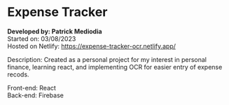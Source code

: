# Expense Tracker

**Developed by: Patrick Mediodia**\
Started on: 03/08/2023\
Hosted on Netlify: https://expense-tracker-ocr.netlify.app/

Description: Created as a personal project for my interest in personal finance, learning react, and implementing OCR for easier entry of expense recods.

Front-end: React\
Back-end: Firebase
